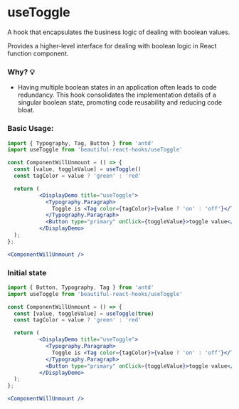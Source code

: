 # useToggle

A hook that encapsulates the business logic of dealing with boolean values.

Provides a higher-level interface for dealing with boolean logic in React function component.

### Why? 💡

- Having multiple boolean states in an application often leads to code redundancy. This hook consolidates the implementation details of a
  singular boolean state, promoting code reusability and reducing code bloat.

### Basic Usage:

```jsx harmony
import { Typography, Tag, Button } from 'antd'
import useToggle from 'beautiful-react-hooks/useToggle'

const ComponentWillUnmount = () => {
  const [value, toggleValue] = useToggle()
  const tagColor = value ? 'green' : 'red'

  return (
          <DisplayDemo title="useToggle">
            <Typography.Paragraph>
              Toggle is <Tag color={tagColor}>{value ? 'on' : 'off'}</Tag>
            </Typography.Paragraph>
            <Button type="primary" onClick={toggleValue}>toggle value</Button>
          </DisplayDemo>
  );
};

<ComponentWillUnmount />
```

### Initial state

```jsx harmony
import { Button, Typography, Tag } from 'antd'
import useToggle from 'beautiful-react-hooks/useToggle'

const ComponentWillUnmount = () => {
  const [value, toggleValue] = useToggle(true)
  const tagColor = value ? 'green' : 'red'

  return (
          <DisplayDemo title="useToggle">
            <Typography.Paragraph>
              Toggle is <Tag color={tagColor}>{value ? 'on' : 'off'}</Tag>
            </Typography.Paragraph>
            <Button type="primary" onClick={toggleValue}>toggle value</Button>
          </DisplayDemo>
  );
};

<ComponentWillUnmount />
```

<!-- Types -->
